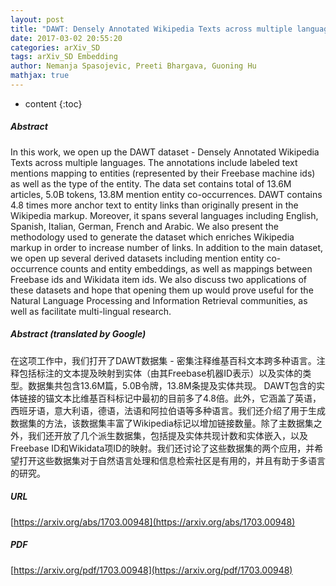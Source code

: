```yaml
---
layout: post
title: "DAWT: Densely Annotated Wikipedia Texts across multiple languages"
date: 2017-03-02 20:55:20
categories: arXiv_SD
tags: arXiv_SD Embedding
author: Nemanja Spasojevic, Preeti Bhargava, Guoning Hu
mathjax: true
---
```


* content
{:toc}

##### Abstract
In this work, we open up the DAWT dataset - Densely Annotated Wikipedia Texts across multiple languages. The annotations include labeled text mentions mapping to entities (represented by their Freebase machine ids) as well as the type of the entity. The data set contains total of 13.6M articles, 5.0B tokens, 13.8M mention entity co-occurrences. DAWT contains 4.8 times more anchor text to entity links than originally present in the Wikipedia markup. Moreover, it spans several languages including English, Spanish, Italian, German, French and Arabic. We also present the methodology used to generate the dataset which enriches Wikipedia markup in order to increase number of links. In addition to the main dataset, we open up several derived datasets including mention entity co-occurrence counts and entity embeddings, as well as mappings between Freebase ids and Wikidata item ids. We also discuss two applications of these datasets and hope that opening them up would prove useful for the Natural Language Processing and Information Retrieval communities, as well as facilitate multi-lingual research.

##### Abstract (translated by Google)
在这项工作中，我们打开了DAWT数据集 - 密集注释维基百科文本跨多种语言。注释包括标注的文本提及映射到实体（由其Freebase机器ID表示）以及实体的类型。数据集共包含13.6M篇，5.0B令牌，13.8M条提及实体共现。 DAWT包含的实体链接的锚文本比维基百科标记中最初的目前多了4.8倍。此外，它涵盖了英语，西班牙语，意大利语，德语，法语和阿拉伯语等多种语言。我们还介绍了用于生成数据集的方法，该数据集丰富了Wikipedia标记以增加链接数量。除了主数据集之外，我们还开放了几个派生数据集，包括提及实体共现计数和实体嵌入，以及Freebase ID和Wikidata项ID的映射。我们还讨论了这些数据集的两个应用，并希望打开这些数据集对于自然语言处理和信息检索社区是有用的，并且有助于多语言的研究。

##### URL
[https://arxiv.org/abs/1703.00948](https://arxiv.org/abs/1703.00948)

##### PDF
[https://arxiv.org/pdf/1703.00948](https://arxiv.org/pdf/1703.00948)

